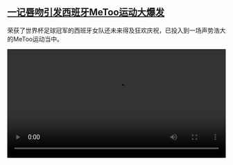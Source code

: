 <!--1693320423000-->
[一记唇吻引发西班牙MeToo运动大爆发](https://www.dw.com/zh/%E4%B8%80%E8%AE%B0%E5%94%87%E5%90%BB%E5%BC%95%E5%8F%91%E8%A5%BF%E7%8F%AD%E7%89%99MeToo%E8%BF%90%E5%8A%A8%E5%A4%A7%E7%88%86%E5%8F%91/a-66664489)
------

<p>荣获了世界杯足球冠军的西班牙女队还未来得及狂欢庆祝，已投入到一场声势浩大的MeToo运动当中。</small></p><video src="https://tvdownloaddw-a.akamaihd.net/dwtv_video/flv/vdt_zh/2023/bchi230829_001_spainneuwide_01r_AVC_1280x720.mp4" controls style="width:100%"></video>
